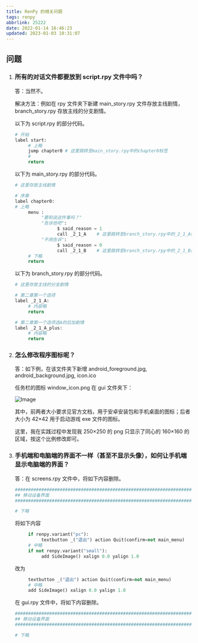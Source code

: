 ```yaml
---
title: RenPy 的相关问题
tags: renpy
abbrlink: 25222
date: 2022-01-14 16:46:23
updated: 2023-01-03 10:31:07
---
```


## 问题

1. ### 所有的对话文件都要放到 script.rpy 文件中吗？

    答：当然不。

    解决方法：例如在 rpy 文件夹下新建 main_story.rpy 文件存放主线剧情，branch_story.rpy 存放主线的分支剧情。

    以下为 script.rpy 的部分代码。

    ```python
    # 开始
    label start:
         # 上略
         jump chapter0 # 这里跳转至main_story.rpy中的chapter0标签
         #
         return
    ```

    以下为 main_story.rpy 的部分代码。

    ```python
    # 这里存放主线剧情

    # 序章
    label chapter0:
    # 上略
         menu :
              "要和说这件事吗？"
              "告诉他吧":
                    $ said_reason = 1
                    call _2_1_A    # 这里跳转至branch_story.rpy中的_2_1_A标签
              "不用告诉":
                    $ said_reason = 0
                    call _2_1_B    # 这里跳转至branch_story.rpy中的_2_1_B标签
         # 下略
         return
    ```

    以下为 branch_story.rpy 的部分代码。

    ```python
    # 这里存放主线的分支剧情

    # 第二章第一个选项
    label _2_1_A:
         # 内容略
         return

    # 第二章第一个选项选A的后加剧情
    label _2_1_A_plus:
         # 内容略
         return
    ```

2. ### 怎么修改程序图标呢？

    答：如下例，在该文件夹下新增 android_foreground.jpg, android_background.jpg, icon.ico

    任务栏的图标 window_icon.png 在 gui 文件夹下：

    ![Image](/Image/2022-01-14/QQ截图20220114221730.png)

    其中，前两者大小要求见官方文档，用于安卓安装包和手机桌面的图标；后者大小为 42×42 用于启动游戏 exe 文件的图标。

    这里，我在实践过程中发现我 250×250 的 png 只显示了同心的 160×160 的区域，按这个比例修改即可。

3. ### 手机端和电脑端的界面不一样（甚至不显示头像），如何让手机端显示电脑端的界面？

    答：在 screens.rpy 文件中，将如下内容删除。

    ```python
    ################################################################################
    ## 移动设备界面
    ################################################################################

    # 下略
    ```

    将如下内容

    ```python
         if renpy.variant("pc"):
              textbutton _("退出") action Quit(confirm=not main_menu)
         # 中略
         if not renpy.variant("small"):
              add SideImage() xalign 0.0 yalign 1.0
    ```

    改为

    ```python
         textbutton _("退出") action Quit(confirm=not main_menu)
         # 中略
         add SideImage() xalign 0.0 yalign 1.0
    ```

    在 gui.rpy 文件中，将如下内容删除。

    ```python
    ################################################################################
    ## 移动设备界面
    ################################################################################

    # 下略
    ```
